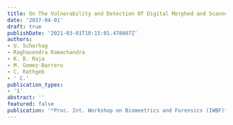 ```yaml
---
title: On The Vulnerability and Detection Of Digital Morphed and Scanned Face Images
date: '2017-04-01'
draft: true
publishDate: '2021-03-01T10:15:01.478607Z'
authors:
- U. Scherhag
- Raghavendra Ramachandra
- K. B. Raja
- M. Gomez-Barrero
- C. Rathgeb
- ' C.'
publication_types:
- '1'
abstract: ''
featured: false
publication: '*Proc. Int. Workshop on Biomeetrics and Forensics (IWBF)*'
---
```


